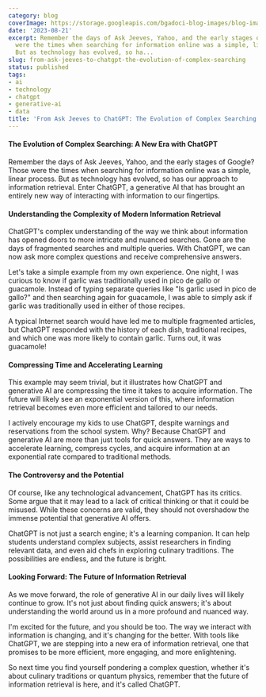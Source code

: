 ```yaml
---
category: blog
coverImage: https://storage.googleapis.com/bgadoci-blog-images/blog-images/images/blog-images/blog-post-images/ragmann22_a_pixar_style_image_of_a_person_looking_at_their_lapt_d86253fc-56b9-4583-bd70-138ae924fe73.png
date: '2023-08-21'
excerpt: Remember the days of Ask Jeeves, Yahoo, and the early stages of Google? Those
  were the times when searching for information online was a simple, linear process.
  But as technology has evolved, so ha...
slug: from-ask-jeeves-to-chatgpt-the-evolution-of-complex-searching
status: published
tags:
- ai
- technology
- chatgpt
- generative-ai
- data
title: 'From Ask Jeeves to ChatGPT: The Evolution of Complex Searching'
---
```


#### The Evolution of Complex Searching: A New Era with ChatGPT

Remember the days of Ask Jeeves, Yahoo, and the early stages of Google? Those were the times when searching for information online was a simple, linear process. But as technology has evolved, so has our approach to information retrieval. Enter ChatGPT, a generative AI that has brought an entirely new way of interacting with information to our fingertips.

#### Understanding the Complexity of Modern Information Retrieval

ChatGPT's complex understanding of the way we think about information has opened doors to more intricate and nuanced searches. Gone are the days of fragmented searches and multiple queries. With ChatGPT, we can now ask more complex questions and receive comprehensive answers.

Let's take a simple example from my own experience. One night, I was curious to know if garlic was traditionally used in pico de gallo or guacamole. Instead of typing separate queries like "Is garlic used in pico de gallo?" and then searching again for guacamole, I was able to simply ask if garlic was traditionally used in either of those recipes.

A typical Internet search would have led me to multiple fragmented articles, but ChatGPT responded with the history of each dish, traditional recipes, and which one was more likely to contain garlic. Turns out, it was guacamole!

#### Compressing Time and Accelerating Learning

This example may seem trivial, but it illustrates how ChatGPT and generative AI are compressing the time it takes to acquire information. The future will likely see an exponential version of this, where information retrieval becomes even more efficient and tailored to our needs.

I actively encourage my kids to use ChatGPT, despite warnings and reservations from the school system. Why? Because ChatGPT and generative AI are more than just tools for quick answers. They are ways to accelerate learning, compress cycles, and acquire information at an exponential rate compared to traditional methods.

#### The Controversy and the Potential

Of course, like any technological advancement, ChatGPT has its critics. Some argue that it may lead to a lack of critical thinking or that it could be misused. While these concerns are valid, they should not overshadow the immense potential that generative AI offers.

ChatGPT is not just a search engine; it's a learning companion. It can help students understand complex subjects, assist researchers in finding relevant data, and even aid chefs in exploring culinary traditions. The possibilities are endless, and the future is bright.

#### Looking Forward: The Future of Information Retrieval

As we move forward, the role of generative AI in our daily lives will likely continue to grow. It's not just about finding quick answers; it's about understanding the world around us in a more profound and nuanced way.

I'm excited for the future, and you should be too. The way we interact with information is changing, and it's changing for the better. With tools like ChatGPT, we are stepping into a new era of information retrieval, one that promises to be more efficient, more engaging, and more enlightening.

So next time you find yourself pondering a complex question, whether it's about culinary traditions or quantum physics, remember that the future of information retrieval is here, and it's called ChatGPT.